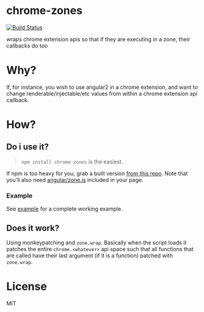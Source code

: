 # chrome-zones

[![Build Status](https://travis-ci.org/bengreenier/chrome-zones.svg?branch=master)](https://travis-ci.org/bengreenier/chrome-zones)

wraps chrome extension apis so that if they are executing in a zone, their callbacks do too

# Why?

If, for instance, you wish to use angular2 in a chrome extension, and want to change
renderable/injectable/etc values from within a chrome extension api callback.

# How?

## Do i use it?

> `npm install chrome-zones` is the easiest.

If npm is too heavy for you, grab a built version [from this repo](./dist). Note
that you'll also need [angular/zone.js](https://github.com/angular/zone.js) included
in your page.

### Example

See [example](./example) for a complete working example.

## Does it work?

Using monkeypatching and `zone.wrap`. Basically when the script loads
it patches the entire `chrome.<whatever>` api space such that all
functions that are called have their last argument (if it is a function)
patched with `zone.wrap`.

# License

MIT